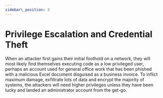 ```yaml
---
sidebar\_position: 3
---
```


# Privilege Escalation and Credential Theft

When an attacker first gains their initial foothold on a network, they will most likely find themselves executing code as a low privileged user, perhaps an account used for general office work that has been phished with a malicious Excel document disguised as a business invoice. 
To inflict maximum damage, exfiltrate lots of data and encrypt the majority of systems, the attackers will need higher privileges unless they have been lucky and landed an administrator account from the get-go.

